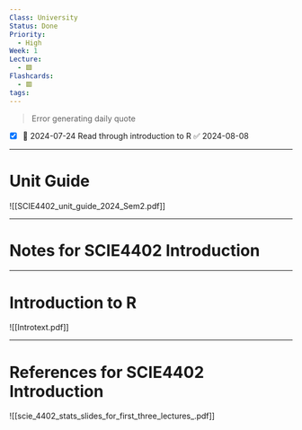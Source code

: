 ```yaml
---
Class: University
Status: Done
Priority:
  - High
Week: 1
Lecture:
  - 🟩
Flashcards:
  - 🟥
tags:
---
```

> Error generating daily quote
- [x] 📅 2024-07-24 Read through introduction to R ✅ 2024-08-08
---
# Unit Guide
![[SCIE4402_unit_guide_2024_Sem2.pdf]]


---
# Notes for SCIE4402 Introduction



---
# Introduction to R
![[Introtext.pdf]]

---
# References for SCIE4402 Introduction
![[scie_4402_stats_slides_for_first_three_lectures_.pdf]]